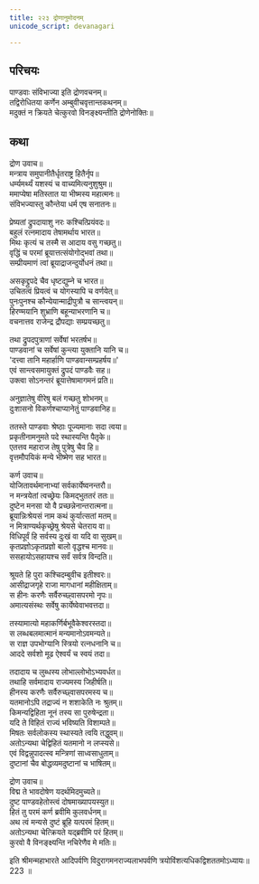 ```yaml
---
title: २२३ द्रोणानुमोदनम्
unicode_script: devanagari

---
```

## परिचयः

पाण्डवाः संविभाज्या इति द्रोणवचनम्॥  
तद्विरोधितया कर्णेन अम्बुवीचवृत्तान्तकथनम्॥  
मदुक्तं न क्रियते चेत्कुरवो विनङ्क्ष्यन्तीति द्रोणेनोक्तिः॥  

## कथा

द्रोण उवाच॥  
मन्त्राय समुपानीतैर्धृतराष्ट्र हितैर्नृप॥  
धर्म्यमर्थ्यं यशस्यं च वाच्यमित्यनुशुश्रुम॥  
ममाप्येषा मतिस्तात या भीष्मस्य महात्मनः॥  
संविभज्यास्तु कौन्तेया धर्म एष सनातनः॥  

प्रेष्यतां द्रुपदायाशु नरः कश्चित्प्रियंवदः॥  
बहुलं रत्नमादाय तेषामर्थाय भारत॥  
मिथः कृत्यं च तस्मै स आदाय वसु गच्छतु॥  
वृद्धिं च परमां ब्रूयात्तत्संयोगोद्भवां तथा॥  
सम्प्रीयमाणं त्वां ब्रूयाद्राजन्दुर्योधनं तथा॥  

असकृद्द्रुपदे चैव धृष्टद्युम्ने च भारत॥  
उचितत्वं प्रियत्वं च योगस्यापि च वर्णयेत्॥  
पुनःपुनश्च कौन्येयान्माद्रीपुत्रौ च सान्त्वयन्॥  
हिरण्मयानि शुभ्राणि बहून्याभरणानि च॥  
वचनात्तव राजेन्द्र द्रौपद्याः सम्प्रयच्छतु॥  

तथा द्रुपदपुत्राणां सर्वेषां भरतर्षभ॥  
पाण्डवानां च सर्वेषां कुन्त्या युक्तानि यानि च॥  
'दत्त्वा तानि महार्हाणि पाण्डवान्सम्प्रहर्षय॥'  
एवं सान्त्वसमायुक्तं द्रुपदं पाण्डवैः सह॥  
उक्त्वा सोऽनन्तरं ब्रूयात्तेषामागमनं प्रति॥  

अनुज्ञातेषु वीरेषु बलं गच्छतु शोभनम्॥  
दुःशासनो विकर्णश्चाप्यानेतुं पाण्डवानिह॥  

ततस्ते पाण्डवाः श्रेष्ठाः पूज्यमानाः सदा त्वया॥  
प्रकृतीनामनुमते पदे स्थास्यन्ति पैतृके॥  
एतत्तव महाराज तेषु पुत्रेषु चैव हि॥  
वृत्तमौपयिकं मन्ये भीष्मेण सह भारत॥  

कर्ण उवाच॥  
योजितावर्थमानाभ्यां सर्वकार्येष्वनन्तरौ॥  
न मन्त्रयेतां त्वच्छ्रेयः किमद्भुततरं ततः॥  
दुष्टेन मनसा यो वै प्रच्छन्नेनान्तरात्मना॥  
ब्रूयान्निःश्रेयसं नाम कथं कुर्यात्सतां मतम्॥  
न मित्राण्यर्थकृच्छ्रेषु श्रेयसे चेतराय वा॥  
विधिपूर्वं हि सर्वस्य दुःखं वा यदि वा सुखम्॥  
कृतप्रज्ञोऽकृतप्रज्ञो बालो वृद्धश्च मानवः॥  
ससहायोऽसहायश्च सर्वं सर्वत्र विन्दति॥  

श्रूयते हि पुरा कश्चिदम्बुवीच इतीश्वरः॥  
आसीद्राजगृहे राजा मागधानां महीक्षिताम्॥  
स हीनः करणैः सर्वैरुच्छ्वासपरमो नृपः॥  
अमात्यसंस्थः सर्वेषु कार्येष्वेवाभवत्तदा॥  

तस्यामात्यो महाकर्णिर्बभूवैकेश्वरस्तदा॥  
स लब्धबलमात्मानं मन्यमानोऽवमन्यते॥  
स राज्ञ उपभोग्यानि स्त्रियो रत्नधनानि च॥  
आददे सर्वशो मूढ ऐश्वर्यं च स्वयं तदा॥  

तदादाय च लुब्धस्य लोभाल्लोभोऽभ्यवर्धत॥  
तथाहि सर्वमादाय राज्यमस्य जिहीर्षति॥  
हीनस्य करणैः सर्वैरुच्छ्वासपरमस्य च॥  
यतमानोऽपि तद्राज्यं न शशाकेति नः श्रुतम्॥  
किमन्यद्विहिता नूनं तस्य सा पुरुषेन्द्रता॥  
यदि ते विहितं राज्यं भविष्यति विशाम्पते॥  
मिषतः सर्वलोकस्य स्थास्यते त्वयि तद्धुवम्॥  
अतोऽन्यथा चेद्विहितं यतमानो न लप्स्यसे॥  
एवं विद्वन्नुपादत्स्व मन्त्रिणां साध्वसाधुताम्॥  
दुष्टानां चैव बोद्धव्यमदुष्टानां च भाषितम्॥  

द्रोण उवाच॥  
विद्म ते भावदोषेण यदर्थमिदमुच्यते॥  
दुष्ट पाण्डवहेतोस्त्वं दोषमाख्यापयस्युत॥  
हितं तु परमं कर्ण ब्रवीमि कुलवर्धनम्॥  
अथ त्वं मन्यसे दुष्टं ब्रूहि यत्परमं हितम्॥  
अतोऽन्यथा चेत्क्रियते यद्ब्रवीमि परं हितम्॥  
कुरवो वै विनङ्क्ष्यन्ति नचिरेणैव मे मतिः॥  

इति श्रीमन्महाभारते आदिपर्वणि विदुरागमनराज्यलाभपर्वणि त्रयोविंशत्यधिकद्विशततमोऽध्यायः॥  
223 ॥  
